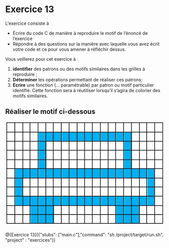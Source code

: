 # Exercice 13

L'exercice consiste à
- Écrire du code C de manière à reproduire le motif de l’énoncé de l’exercice
- Répondre à des questions sur la manière avec laquelle vous avez écrit votre code et ce pour vous amener à réfléchir dessus.

Vous veillerez pour cet exercice à
1. **identifier** des patrons ou des motifs similaires dans les grilles à reproduire ;
2. **Déterminer** les opérations permettant de réaliser ces patrons;
3. **Ecrire** une fonction (… paramétrable) par patron ou motif particulier identifié. Cette fonction sera à réutiliser lorsqu’il s’agira de colorier des motifs similaires.

## Réaliser le motif ci-dessous

![motif](img/ex13.JPG)

@[Exercice 13]({"stubs": ["main.c"],"command": "sh /project/target/run.sh", "project" : "exercices"})
